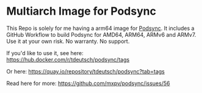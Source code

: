 # Multiarch Image for Podsync

This Repo is solely for me having a arm64 image for [Podsync](https://github.com/mxpv/podsync). It includes a GitHub Workflow to build Podsync for AMD64, ARM64, ARMv6 and ARMv7. Use it at your own risk. No warranty. No support.

If you'd like to use it, see here: https://hub.docker.com/r/tdeutsch/podsync/tags

Or here: https://quay.io/repository/tdeutsch/podsync?tab=tags

Read here for more: https://github.com/mxpv/podsync/issues/56
